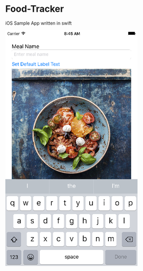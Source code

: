 # Food-Tracker
iOS Sample App written in swift 

![FoodTracker](https://github.com/ratanparai/Food-Tracker/raw/master/FoodTrackerScreenShot/FoodTracker1.png)
